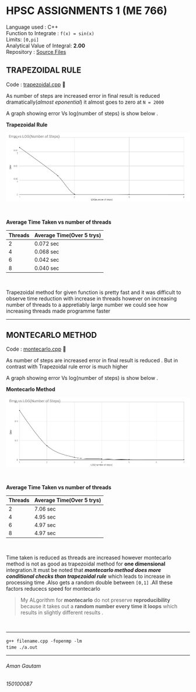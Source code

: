# HPSC ASSIGNMENTS 1 (ME 766)
Language used : C++ <br>
Function to Integrate : `f(x) = sin(x)` <br>
Limits: `[0,pi]` <br>
Analytical Value of Integral: **2.00** <br>
Repository : [Source Files](https://github.com/amangautam015/hpsc "Src")

## TRAPEZOIDAL RULE

Code : [trapezoidal.cpp](https://github.com/amangautam015/hpsc/blob/master/trapezoidal.cpp "trapezoidal")  :link:


As number of steps are increased error in final result is reduced dramatically(_almost eponential_) it almost goes to zero at `N = 2000`

A graph showing error Vs log(number of steps) is show below . <br>

**Trapezoidal Rule**

![alt text](https://raw.githubusercontent.com/amangautam015/hpsc/master/ten.png)

<br>

**Average Time Taken vs number of threads**

|Threads  | Average Time(Over 5 trys) |
| ------------- | ------------- |
| 2  | 0.072 sec  |
| 4  | 0.068 sec  |
| 6  | 0.042 sec  |
| 8  | 0.040 sec  |

<br>

Trapezoidal method for given function is pretty fast and it was difficult to observe time reduction with increase in threads however on increasing number of threads to a appretiably large number we could see how increasing threads made programme faster

---

## MONTECARLO METHOD

Code : [montecarlo.cpp](https://github.com/amangautam015/hpsc/blob/master/montecarlo.cpp "trapezoidal")  :link:


As number of steps are increased error in final result is reduced . But in contrast with Trapezoidal rule error is much higher 

A graph showing error Vs log(number of steps) is show below . <br>

**Montecarlo Method**

![alt text](https://raw.githubusercontent.com/amangautam015/hpsc/master/MONTE.png)
 
<br>

**Average Time Taken vs number of threads**

|Threads  | Average Time(Over 5 trys) |
| ------------- | ------------- |
| 2  | 7.06 sec  |
| 4  | 4.95 sec  |
| 6  | 4.97 sec  |
| 8  | 4.97 sec  |

<br>

Time taken is reduced as threads are increased however montecarlo method is not as good as trapezoidal method for **one dimensional** integration.It must be noted that _**montecarlo method does more conditional checks than trapezoidal rule**_ which leads to increase in processing time .Also gets a random double between `[0,1]` .All these factors reducecs speed for montecarlo

> My ALgorithm for **montecarlo** do not preserve **reproducibility** because it takes out a **random number every time it loops** which results in slightly different results .

<br>

---

`g++ filename.cpp -fopenmp -lm` <br>
`time ./a.out`

---

###### Aman Gautam
###### 150100087
